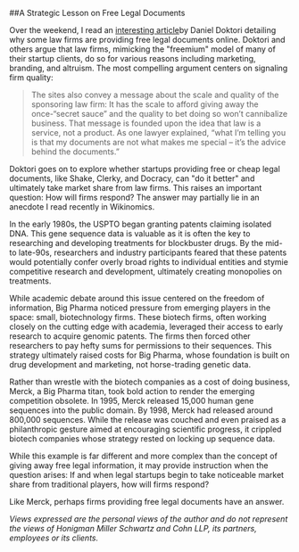 ##A Strategic Lesson on Free Legal Documents

Over the weekend, I read an [interesting article](http://techcrunch.com/2015/01/10/documents-just-want-to-be-free/)by Daniel Doktori detailing why some law firms are providing free legal documents online. Doktori and others argue that law firms, mimicking the "freemium" model of many of their startup clients, do so for various reasons including marketing, branding, and altruism. The most compelling argument centers on signaling firm quality:

>The sites also convey a message about the scale and quality of the sponsoring law firm: It has the scale to afford giving away the once-“secret sauce” and the quality to bet doing so won’t cannibalize business. That message is founded upon the idea that law is a service, not a product. As one lawyer explained, “what I’m telling you is that my documents are not what makes me special – it’s the advice behind the documents.”

Doktori goes on to explore whether startups providing free or cheap legal documents, like Shake, Clerky, and Docracy, can "do it better" and ultimately take market share from law firms. This raises an important question: How will firms respond? The answer may partially lie in an anecdote I read recently in Wikinomics.

In the early 1980s, the USPTO began granting patents claiming isolated DNA. This gene sequence data is valuable as it is often the key to researching and developing treatments for blockbuster drugs. By the mid- to late-90s, researchers and industry participants feared that these patents would potentially confer overly broad rights to individual entities and stymie competitive research and development, ultimately creating monopolies on treatments.

While academic debate around this issue centered on the freedom of information, Big Pharma noticed pressure from emerging players in the space: small, biotechnology firms. These biotech firms, often working closely on the cutting edge with academia, leveraged their access to early research to acquire genomic patents. The firms then forced other researchers to pay hefty sums for permissions to their sequences. This strategy ultimately raised costs for Big Pharma, whose foundation is built on drug development and marketing, not horse-trading genetic data.

Rather than wrestle with the biotech companies as a cost of doing business, Merck, a Big Pharma titan, took bold action to render the emerging competition obsolete. In 1995, Merck released 15,000 human gene sequences into the public domain. By 1998, Merck had released around 800,000 sequences. While the release was couched and even praised as a philanthropic gesture aimed at encouraging scientific progress, it crippled biotech companies whose strategy rested on locking up sequence data.

While this example is far different and more complex than the concept of giving away free legal information, it may provide instruction when the question arises: If and when legal startups begin to take noticeable market share from traditional players, how will firms respond?

Like Merck, perhaps firms providing free legal documents have an answer.

*Views expressed are the personal views of the author and do not represent the views of Honigman Miller Schwartz and Cohn LLP, its partners, employees or its clients.*
